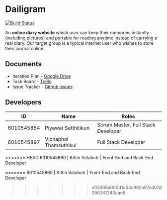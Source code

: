 # Dailigram
[![Build Status](https://travis-ci.com/bankkeez/dailigram.svg?branch=master)](https://travis-ci.com/bankkeez/dailigram)

An **online diary website** which user can keep their memories instantly (including pictures) and portable for reading anytime instead of carrying a real diary. Our target group is a typical internet user who wishes to store their journal online.

## Documents

- Iteration Plan - [Google Drive](https://docs.google.com/document/d/1y1627RIie1AMI3jERJbZHnNt9rR0pr2baXCQTu89Q1I/edit?usp=sharing)
- Task Board - [Trello](https://trello.com/b/F2yv7lWS/dailigram-project)  
- Issue Tracker - [Github issues](https://github.com/bankkeez/dailigram/issues)

## Developers

ID           |           Name           |               Roles
-------------|--------------------------|-------------------------------------
6010545854   |   Piyawat Setthitikun    |  Scrum Master, Full Stack Developer
6010545897   |   Vichaphol Thamsuthikul |  Full Stack Developer
<<<<<<< HEAD
6010545860   |   Kittin Vatabutr        |  Front-End and Back-End Developer


=======
6010545860   |   Kittin Vatabutr        |  Front-End and Back-End Developer
>>>>>>> c03309a000d1d54c962a97ed07d056341340cae6
